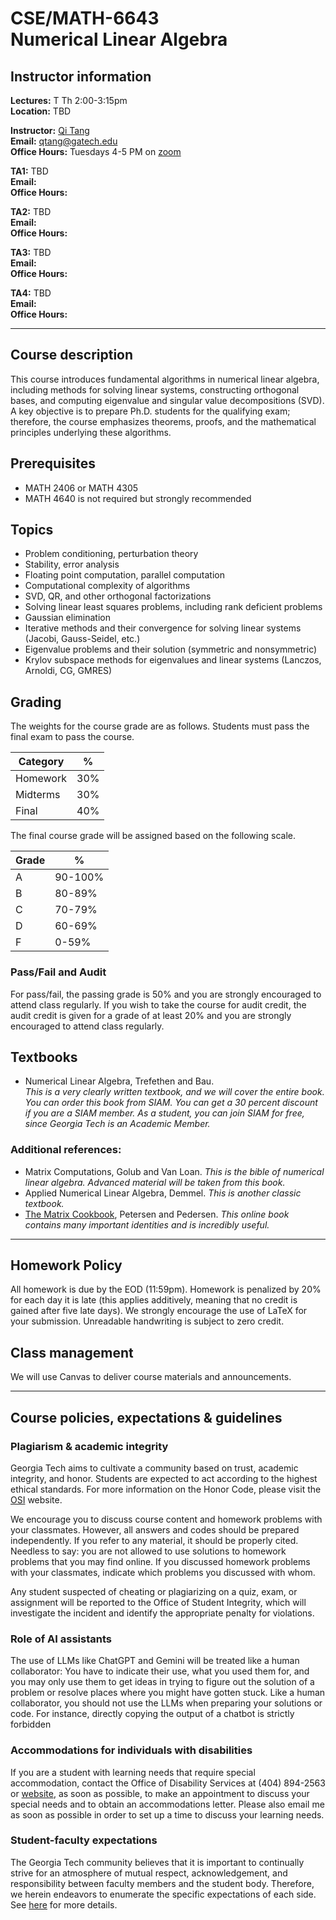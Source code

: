 # CSE/MATH-6643 <br> Numerical Linear Algebra

## Instructor information

**Lectures:** T Th 2:00-3:15pm <br>
**Location:** TBD

**Instructor:** [Qi Tang](https://tangqi.github.io/) <br>
**Email:** [qtang@gatech.edu](mailto:qtang@gatech.edu) <br>
**Office Hours:** Tuesdays 4-5 PM on [zoom](http://gatech.zoom.us/my/qtang)

**TA1:** TBD <br>
**Email:** <br>
**Office Hours:** 


**TA2:** TBD <br>
**Email:** <br>
**Office Hours:** 


**TA3:** TBD <br>
**Email:** <br>
**Office Hours:** 


**TA4:** TBD <br>
**Email:** <br>
**Office Hours:** 

----

## Course description
This course introduces fundamental algorithms in numerical linear algebra, including methods for solving linear systems, constructing orthogonal bases, and computing eigenvalue and singular value decompositions (SVD). A key objective is to prepare Ph.D. students for the qualifying exam; therefore, the course emphasizes theorems, proofs, and the mathematical principles underlying these algorithms.
## Prerequisites
* MATH 2406 or MATH 4305 
* MATH 4640 is not required but strongly recommended

## Topics
* Problem conditioning, perturbation theory
* Stability, error analysis
* Floating point computation, parallel computation
* Computational complexity of algorithms
* SVD, QR, and other orthogonal factorizations
* Solving linear least squares problems, including rank deficient problems
* Gaussian elimination
* Iterative methods and their convergence for solving linear systems (Jacobi, Gauss-Seidel, etc.)
* Eigenvalue problems and their solution (symmetric and nonsymmetric)
* Krylov subspace methods for eigenvalues and linear systems (Lanczos, Arnoldi, CG, GMRES)

## Grading
The weights for the course grade are as follows. Students must pass the final exam to pass the course.

Category      | %
--------------|----
Homework      | 30% 
Midterms      | 30% 
Final         | 40% 

The final course grade will be assigned based on the following scale.

Grade        |  %
------------ | ----------
A            | 90-100%
B            | 80-89%
C            | 70-79%
D            | 60-69%
F            | 0-59%

### Pass/Fail and Audit

For pass/fail, the passing grade is 50% and you are strongly encouraged to attend class regularly. If you wish to take the course for audit credit, the audit credit is given for a grade of at least 20% and you are strongly encouraged to attend class regularly.

## Textbooks
* Numerical Linear Algebra, Trefethen and Bau. <br>
_This is a very clearly written textbook, and we will cover the entire book. You can order this book from SIAM. You can get a 30 percent discount if you are a SIAM member. As a student, you can join SIAM for free, since Georgia Tech is an Academic Member._



### Additional references:
* Matrix Computations, Golub and Van Loan. _This is the bible of numerical linear algebra. Advanced material will be taken from this book._
* Applied Numerical Linear Algebra, Demmel. _This is another classic textbook._
* [The Matrix Cookbook](https://ece.uwaterloo.ca/~ece602/MISC/matrixcookbook.pdf), Petersen and Pedersen. _This online book contains many important identities and is incredibly useful._

----
## Homework Policy
All homework is due by the EOD (11:59pm). Homework is penalized by 20% for each day it is late (this
applies additively, meaning that no credit is gained after five late days). We strongly encourage the use
of LaTeX for your submission. Unreadable handwriting is subject to zero credit.


## Class management
We will use Canvas to deliver course materials and announcements.

----

## Course policies, expectations & guidelines

### Plagiarism & academic integrity

Georgia Tech aims to cultivate a community based on trust, academic integrity, and honor. Students are expected to act according to the highest ethical standards. For more information on the Honor Code, please visit the [OSI](https://osi.gatech.edu/) website.

We encourage you to discuss course content and homework problems with your classmates. However,
all answers and codes should be prepared independently. If you refer to any material, it should be
properly cited. Needless to say: you are not allowed to use solutions to homework problems that you
may find online. If you discussed homework problems with your classmates, indicate which problems
you discussed with whom. 

Any student suspected of cheating or plagiarizing on a quiz, exam, or assignment will be reported to the Office of Student Integrity, which will investigate the incident and identify the appropriate penalty for violations. 

### Role of AI assistants
The use of LLMs like ChatGPT and Gemini will be treated like a human collaborator: You have to indicate their use,
what you used them for, and you may only use them to get ideas in trying to figure out the solution of a
problem or resolve places where you might have gotten stuck. Like a human collaborator, you should not use the LLMs when preparing your solutions or code. For instance, directly copying the output of a chatbot is strictly forbidden

### Accommodations for individuals with disabilities

If you are a student with learning needs that require special accommodation, contact the Office of Disability Services at (404) 894-2563 or [website](http://disabilityservices.gatech.edu/), as soon as possible, to make an appointment to discuss your special needs and to obtain an accommodations letter.  Please also email me as soon as possible in order to set up a time to discuss your learning needs.

### Student-faculty expectations

The Georgia Tech community believes that it is important to continually strive for an atmosphere of mutual respect, acknowledgement, and responsibility between faculty members and the student body. Therefore, we herein endeavors to enumerate the specific expectations of each side. See [here](https://catalog.gatech.edu/rules/21/) for more details.

